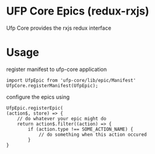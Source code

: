# UFP Core Epics (redux-rxjs)

Ufp Core provides the rxjs redux interface

# Usage

register manifest to ufp-core application


    import UfpEpic from 'ufp-core/lib/epic/Manifest'
    UfpCore.registerManifest(UfpEpic);


configure the epics using

    UfpEpic.registerEpic(
    (action$, store) => {
        // do whatever your epic might do
        return action$.filter((action) => {
            if (action.type !== SOME_ACTION_NAME) {
                // do something when this action occured
            }
    }